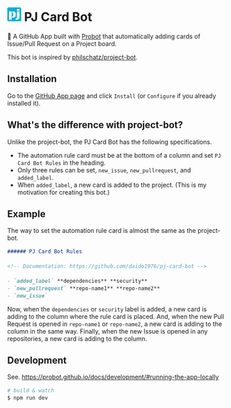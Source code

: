# <img src='assets/pj-card-bot-192x192.png' width='32' alt='pj-icon'> PJ Card Bot

🤖 A GitHub App built with [Probot](https://github.com/probot/probot) that automatically adding cards of Issue/Pull Request on a Project board.

This bot is inspired by [philschatz/project-bot](https://github.com/philschatz/project-bot).

## Installation

Go to the [GitHub App page](https://github.com/apps/pj-card-bot) and click `Install` (or `Configure` if you already installed it).

## What's the difference with project-bot?

Unlike the project-bot, the PJ Card Bot has the following specifications.

- The automation rule card must be at the bottom of a column and set `PJ Card Bot Rules` in the heading.
- Only three rules can be set, `new_issue`, `new_pullrequest`, and `added_label`.
- When `added_label`, a new card is added to the project. (This is my motivation for creating this bot.)

## Example

The way to set the automation rule card is almost the same as the project-bot.

```md
###### PJ Card Bot Rules

<!-- Documentation: https://github.com/daido1976/pj-card-bot -->

- `added_label` **dependencies** **security**
- `new_pullrequest` **repo-name1** **repo-name2**
- `new_issue`
```

Now, when the `dependencies` or `security` label is added, a new card is adding to the column where the rule card is placed.
And, when the new Pull Request is opened in `repo-name1` or `repo-name2`, a new card is adding to the column in the same way.
Finally, when the new Issue is opened in any repositories, a new card is adding to the column.

## Development

See. https://probot.github.io/docs/development/#running-the-app-locally

```sh
# build & watch
$ npm run dev
```
